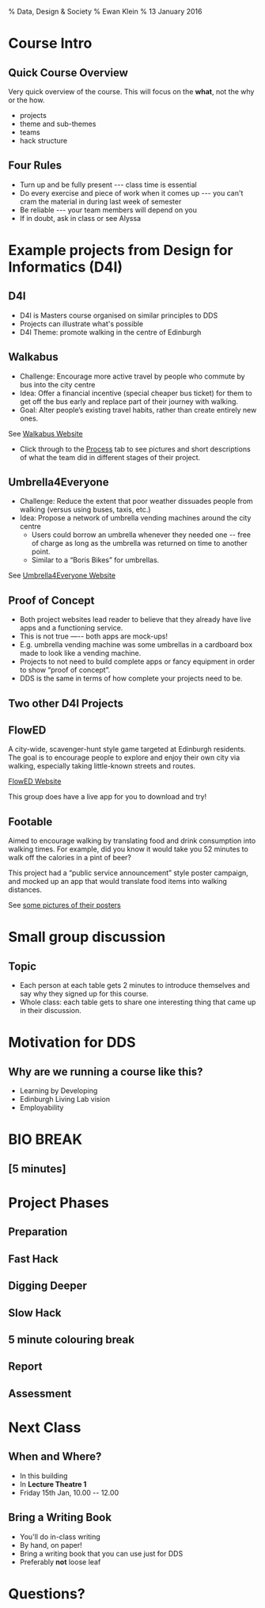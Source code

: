 % Data, Design & Society
% Ewan Klein
% 13 January 2016

# Course Intro

## Quick Course Overview

Very quick overview of the course. This will focus on the **what**, not the why or the how.

* projects
* theme and sub-themes
* teams
* hack structure

## Four Rules

* Turn up and be fully present --- class time is essential
* Do every exercise and piece of work when it comes up --- you can't cram the material in during last week of semester
* Be reliable --- your team members will depend on you
* If in doubt, ask in class or see Alyssa

# Example projects from Design for Informatics (D4I)

## D4I

* D4I is Masters course organised on similar principles to DDS
* Projects can illustrate what's possible
* D4I Theme: promote walking in the centre of Edinburgh

## Walkabus

* Challenge: Encourage more active travel by people who commute by bus into the city centre 
* Idea: Offer a financial incentive (special cheaper bus ticket) for them to get off the bus early and replace part of their journey with walking. 
* Goal: Alter people’s existing travel habits, rather than create entirely new ones.

See [Walkabus Website](http://walkabus.weebly.com)

* Click through to the [Process](http://walkabus.weebly.com/process.html) tab to see pictures and short descriptions of what the team did in different stages of their project.

## Umbrella4Everyone

* Challenge: Reduce the extent that poor weather dissuades people from walking (versus using buses, taxis, etc.) 
* Idea: Propose a network of umbrella vending machines around the city centre
   * Users could borrow an umbrella whenever they needed one -- free of charge as long as the umbrella was returned on time to another point. 
   * Similar to a “Boris Bikes” for umbrellas.

See [Umbrella4Everyone Website](http://umbrellaforeveryone.wix.com/)


## Proof of Concept

* Both project websites lead reader to believe that they already have live apps and a functioning service. 
* This is not true —-- both apps are mock-ups!
* E.g. umbrella vending machine was some umbrellas in a cardboard box made to look like a vending machine. 
* Projects to not need to build complete apps or fancy equipment in order to show “proof of concept”. 
* DDS is the same in terms of how complete your projects need to be. 


## Two other D4I Projects

## FlowED
A city-wide, scavenger-hunt style game targeted at Edinburgh residents. The goal is to encourage people to explore and enjoy their own city via walking, especially taking little-known streets and routes.

[FlowED Website](http://flowed.kongaloosh.com/) 

This group does have a live app for you to download and try!

## Footable

Aimed to encourage walking by translating food and drink consumption into walking times. For example, did you know it would take you 52 minutes to walk off the calories in a pint of beer? 

This project had a “public service announcement” style poster campaign, and mocked up an app that would translate food items into walking distances.

See [some pictures of their posters](https://twitter.com/hey_arno/status/669520627276103680)

# Small group discussion

## Topic

* Each person at each table gets 2 minutes to introduce themselves and say why they signed up for this course.
* Whole class: each table gets to share one interesting thing that came up in their discussion.

# Motivation for DDS

## Why are we running a course like this?

* Learning by Developing
* Edinburgh Living Lab vision
* Employability

# BIO BREAK 
## [5 minutes]

# Project Phases


## Preparation

## Fast Hack

## Digging Deeper

## Slow Hack

## 5 minute colouring break

## Report

##  Assessment
    
# Next Class

## When and Where?

* In this building
* In **Lecture Theatre 1**
* Friday 15th Jan, 10.00 -- 12.00

## Bring a Writing Book

* You'll do in-class writing
* By hand, on paper!
* Bring a writing book that you can use just for DDS
* Preferably **not** loose leaf

# Questions?

